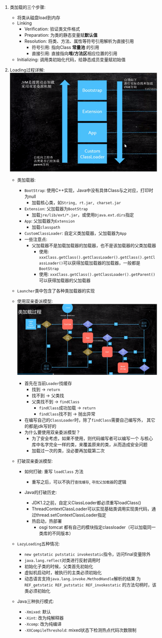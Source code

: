 1. 类加载的三个步骤:
    - 将类从磁盘load到内存
    - Linking
        - Verification: 验证类文件格式
        - Preparation: 为类的静态变量赋**默认值**
        - Resolution: 将类、方法、属性等符号引用解析为直接引用
            - 符号引用: 指向Class **常量池** 的引用
            - 直接引用: 直接指向**堆/方法区**相应位置的引用
    - Initializing: 调用类初始化代码，给静态成员变量赋初始值
    
2. Loading过程详解:
    ![classloader](./images/classloader.png)
    - 类加载器:
        - `BootStrap`: 使用C++实现，Java中没有具体Class与之对应，打印时为null
            - 加载核心类，如`String, rt.jar, charset.jar`
        - `Extension`: 父加载器为`BootStrap`
            - 加载`jre/lib/ext/*.jar`，或使用`Djava.ext.dirs`指定
        - `App`: 父加载器为`Extension`
            - 加载`classpath`
        - `CustomClassLoader`: 自定义类加载器，父加载器为`App`
        - 一些注意点:
            - 父加载器不是加载加载器的加载器，也不是该加载器的父类加载器
                - 使用: `xxxClass.getClass().getClassLoader().getClass().getClassLoader()`可以获得加载加载器的加载器，一般都是`BootStrap`
                - 使用: `xxxClass.getClass().getClassLoader().getParent()`可以获得加载器的父加载器
    - `Launcher`类中包含了各种类加载器的实现
    - 使用双亲委派模型:
        ![shuangqinweipai](./images/shuangqinweipai.png)
        - 首先在当前`Loader`找缓存
            - 找到 -> `return`
            - 找不到 -> 父类找
            - 父类找不到 -> `findClass`
                - `findClass`成功加载 -> `return`
                - `findClass`找不到 -> 抛出异常
        - 在编写自己的`ClassLoader`时，除了`findClass`需要自己编写外，
        其它的都是jdk写好的
        - 为什么要使用双亲委派模型？
            - 为了安全考虑，如果不使用，则代码编写者可以编写一个
            与核心库中名字完全一样的类，来覆盖原来的类，从而造成安全问题
            - 加载过一次的类，没必要再加载第二次    
    - 打破双亲委派模型:
        - 如何打破: 重写 `loadClass` 方法
            - 重写之后，可以不执行`查找缓存`, `寻找父加载器`的逻辑
            
        - Java的打破历史:
            - JDK1.2之前，自定义ClassLoader都必须重写loadClass()
            - ThreadContextClassLoader可以实现基础类调用实现类代码，通过thread.setContextClassLoader指定
            - 热启动，热部署
                - osgi tomcat 都有自己的模块指定classloader（可以加载同一类库的不同版本）

    - `LazyLoading`五种情况:
        - `new getstatic putstatic invokestatic`指令，访问final变量除外
        - `java.lang.reflect`对类进行反射调用时
        - 初始化子类的时候，父类首先初始化
        - 虚拟机启动时，被执行的主类必须初始化
        - 动态语言支持`java.lang.invoke.MethodHandle`解析的结果
        为`REF_getstatic REF_putstatic REF_invokestatic`
        的方法句柄时，该类必须初始化
    - Java三种执行模式:
        - `-Xmixed`: 默认
        - `-Xint`: 改为纯解释器
        - `-Xcomp`: 改为纯编译
        - `-XXCompileThreshold`: mixed状态下检测热点代码次数限制
        